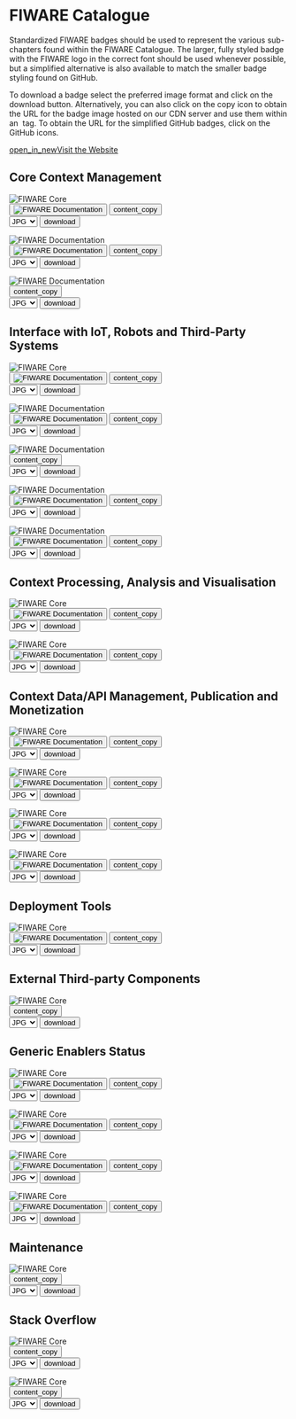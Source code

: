 # FIWARE Catalogue

Standardized FIWARE badges should be used to represent the various sub-chapters found within the FIWARE Catalogue. The larger, fully styled badge with the FIWARE logo in the correct font should be used whenever possible, but a simplified alternative is also available to match the smaller badge styling found on GitHub.

To download a badge select the preferred image format and click on the download button. Alternatively, you can also click on the copy icon to obtain the URL for the badge image hosted on our CDN server and use them within an <img> tag. To obtain the URL for the simplified GitHub badges, click on the GitHub icons.

<a href="#" target="_blank">
    <div class="primary-btn">
        <span class="material-symbols-outlined">open_in_new</span>Visit the Website
    </div>
</a>

## Core Context Management

<div class="badges-container">
    <div class="badge-container">
        <img class="badge" src="https://www.fiware.org/custom/brand-guide/img/badges/catalogue/01/core.svg" alt="FIWARE Core" onContextMenu="return false;">
        <div class="dwl-container">
            <button class="copy mark-github" data-clipboard-text="https://nexus.lab.fiware.org/repository/raw/public/badges/chapters/core.svg" data-original-title="Copied!"><img src="https://www.fiware.org/custom/brand-guide/img/assets/mark-github.svg" alt="FIWARE Documentation" onContextMenu="return false;"></button>
            <button class="copy" data-clipboard-text="https://www.fiware.org/custom/brand-guide/img/badges/catalogue/01/core.svg" data-original-title="Copied!"><span class="material-symbols-outlined">content_copy</span></button>
            <form class="badge-dwl" onsubmit="this.action = document.getElementById('filename').value">
                    <select id="filename">
                        <option value="#">JPG</option>
                        <option value="#">PNG</option>
                        <option value="#">SVG</option>
                        <option value="#">EPS</option>
                    </select>
                <input type="submit" value="download" class="material-symbols-outlined dwl" />
            </form>
        </div>
    </div>
    <div class="badge-container">
        <img class="badge" src="https://www.fiware.org/custom/brand-guide/img/badges/catalogue/01/documentation.svg" alt="FIWARE Documentation" onContextMenu="return false;">
        <div class="dwl-container">
            <button class="copy mark-github" data-clipboard-text="https://nexus.lab.fiware.org/repository/raw/public/badges/chapters/documentation.svg" data-original-title="Copied!"><img src="https://www.fiware.org/custom/brand-guide/img/assets/mark-github.svg" alt="FIWARE Documentation" onContextMenu="return false;"></button>
            <button class="copy" data-clipboard-text="https://www.fiware.org/custom/brand-guide/img/badges/catalogue/01/documentation.svg" data-original-title="Copied!"><span class="material-symbols-outlined">content_copy</span></button>
            <form class="badge-dwl" onsubmit="this.action = document.getElementById('filename').value">
                <select id="filename">
                    <option value="#">JPG</option>
                    <option value="#">PNG</option>
                    <option value="#">SVG</option>
                    <option value="#">EPS</option>
                </select>
                <input type="submit" value="download" class="material-symbols-outlined dwl" />
            </form>
        </div>
    </div>
    <div class="badge-container">
        <img class="badge" src="https://www.fiware.org/custom/brand-guide/img/badges/catalogue/01/fundamentals.svg" alt="FIWARE Documentation" onContextMenu="return false;">
        <div class="dwl-container">
            <button class="copy" data-clipboard-text="https://www.fiware.org/custom/brand-guide/img/badges/catalogue/01/fundamentals.svg" data-original-title="Copied!"><span class="material-symbols-outlined">content_copy</span></button>
            <form class="badge-dwl" onsubmit="this.action = document.getElementById('filename').value">
                <select id="filename">
                    <option value="#">JPG</option>
                    <option value="#">PNG</option>
                    <option value="#">SVG</option>
                    <option value="#">EPS</option>
                </select>
                <input type="submit" value="download" class="material-symbols-outlined dwl" />
            </form>
        </div>
    </div>
</div>

## Interface with IoT, Robots and Third-Party Systems

<div class="badges-container">
    <div class="badge-container">
        <img class="badge" src="https://www.fiware.org/custom/brand-guide/img/badges/catalogue/02/iot-agents.svg" alt="FIWARE Core" onContextMenu="return false;">
        <div class="dwl-container">
            <button class="copy mark-github" data-clipboard-text="https://nexus.lab.fiware.org/repository/raw/public/badges/chapters/iot-agents.svg" data-original-title="Copied!"><img src="https://www.fiware.org/custom/brand-guide/img/assets/mark-github.svg" alt="FIWARE Documentation" onContextMenu="return false;"></button>
            <button class="copy" data-clipboard-text="https://www.fiware.org/custom/brand-guide/img/badges/catalogue/02/iot-agents.svg" data-original-title="Copied!"><span class="material-symbols-outlined">content_copy</span></button>
            <form class="badge-dwl" onsubmit="this.action = document.getElementById('filename').value">
                <select id="filename">
                    <option value="#">JPG</option>
                    <option value="#">PNG</option>
                    <option value="#">SVG</option>
                    <option value="#">EPS</option>
                </select>
                <input type="submit" value="download" class="material-symbols-outlined dwl" />
            </form>
        </div>
    </div>
    <div class="badge-container">
        <img class="badge" src="https://www.fiware.org/custom/brand-guide/img/badges/catalogue/02/media-streams.svg" alt="FIWARE Documentation" onContextMenu="return false;">
        <div class="dwl-container">
            <button class="copy mark-github" data-clipboard-text="https://nexus.lab.fiware.org/repository/raw/public/badges/chapters/media-streams.svg" data-original-title="Copied!"><img src="https://www.fiware.org/custom/brand-guide/img/assets/mark-github.svg" alt="FIWARE Documentation" onContextMenu="return false;"></button>
            <button class="copy" data-clipboard-text="https://www.fiware.org/custom/brand-guide/img/badges/catalogue/02/media-streams.svg" data-original-title="Copied!"><span class="material-symbols-outlined">content_copy</span></button>
            <form class="badge-dwl" onsubmit="this.action = document.getElementById('filename').value">
                <select id="filename">
                    <option value="#">JPG</option>
                    <option value="#">PNG</option>
                    <option value="#">SVG</option>
                    <option value="#">EPS</option>
                </select>
                <input type="submit" value="download" class="material-symbols-outlined dwl" />
            </form>
        </div>
    </div>
    <div class="badge-container">
        <img class="badge" src="https://www.fiware.org/custom/brand-guide/img/badges/catalogue/02/operations.svg" alt="FIWARE Documentation" onContextMenu="return false;">
        <div class="dwl-container">
            <button class="copy" data-clipboard-text="https://www.fiware.org/custom/brand-guide/img/badges/catalogue/02/operations.svg" data-original-title="Copied!"><span class="material-symbols-outlined">content_copy</span></button>
            <form class="badge-dwl" onsubmit="this.action = document.getElementById('filename').value">
                <select id="filename">
                    <option value="#">JPG</option>
                    <option value="#">PNG</option>
                    <option value="#">SVG</option>
                    <option value="#">EPS</option>
                </select>
                <input type="submit" value="download" class="material-symbols-outlined dwl" />
            </form>
        </div>
    </div>
    <div class="badge-container">
        <img class="badge" src="https://www.fiware.org/custom/brand-guide/img/badges/catalogue/02/robotics.svg" alt="FIWARE Documentation" onContextMenu="return false;">
        <div class="dwl-container">
            <button class="copy mark-github" data-clipboard-text="https://nexus.lab.fiware.org/repository/raw/public/badges/chapters/robotics.svg" data-original-title="Copied!"><img src="https://www.fiware.org/custom/brand-guide/img/assets/mark-github.svg" alt="FIWARE Documentation" onContextMenu="return false;"></button>
            <button class="copy" data-clipboard-text="https://www.fiware.org/custom/brand-guide/img/badges/catalogue/02/robotics.svg" data-original-title="Copied!"><span class="material-symbols-outlined">content_copy</span></button>
            <form class="badge-dwl" onsubmit="this.action = document.getElementById('filename').value">
                <select id="filename">
                    <option value="#">JPG</option>
                    <option value="#">PNG</option>
                    <option value="#">SVG</option>
                    <option value="#">EPS</option>
                </select>
                <input type="submit" value="download" class="material-symbols-outlined dwl" />
            </form>
        </div>
    </div>
    <div class="badge-container">
        <img class="badge" src="https://www.fiware.org/custom/brand-guide/img/badges/catalogue/02/third-party.svg" alt="FIWARE Documentation" onContextMenu="return false;">
            <div class="dwl-container">
            <button class="copy mark-github" data-clipboard-text="https://nexus.lab.fiware.org/repository/raw/public/badges/chapters/third-party.svg" data-original-title="Copied!"><img src="https://www.fiware.org/custom/brand-guide/img/assets/mark-github.svg" alt="FIWARE Documentation" onContextMenu="return false;"></button>
                <button class="copy" data-clipboard-text="https://www.fiware.org/custom/brand-guide/img/badges/catalogue/02/third-party.svg" data-original-title="Copied!"><span class="material-symbols-outlined">content_copy</span></button>
                <form class="badge-dwl" onsubmit="this.action = document.getElementById('filename').value">
                    <select id="filename">
                        <option value="#">JPG</option>
                        <option value="#">PNG</option>
                        <option value="#">SVG</option>
                        <option value="#">EPS</option>
                    </select>
                    <input type="submit" value="download" class="material-symbols-outlined dwl" />
                </form>
            </div>
        </div>
    </div>
</div>

## Context Processing, Analysis and Visualisation

<div class="badges-container">
    <div class="badge-container">
        <img class="badge" src="https://www.fiware.org/custom/brand-guide/img/badges/catalogue/03/processing-analysis.svg" alt="FIWARE Core" onContextMenu="return false;">
        <div class="dwl-container">
            <button class="copy mark-github" data-clipboard-text="https://nexus.lab.fiware.org/repository/raw/public/badges/chapters/processing.svg" data-original-title="Copied!"><img src="https://www.fiware.org/custom/brand-guide/img/assets/mark-github.svg" alt="FIWARE Documentation" onContextMenu="return false;"></button>
            <button class="copy" data-clipboard-text="https://www.fiware.org/custom/brand-guide/img/badges/catalogue/03/processing-analysis.svg" data-original-title="Copied!"><span class="material-symbols-outlined">content_copy</span></button>
            <form class="badge-dwl" onsubmit="this.action = document.getElementById('filename').value">
                <select id="filename">
                    <option value="#">JPG</option>
                    <option value="#">PNG</option>
                    <option value="#">SVG</option>
                    <option value="#">EPS</option>
                </select>
                <input type="submit" value="download" class="material-symbols-outlined dwl" />
            </form>
        </div>
    </div>
    <div class="badge-container">
        <img class="badge" src="https://www.fiware.org/custom/brand-guide/img/badges/catalogue/03/visualisation.svg" alt="FIWARE Core" onContextMenu="return false;">
        <div class="dwl-container">
            <button class="copy mark-github" data-clipboard-text="https://nexus.lab.fiware.org/repository/raw/public/badges/chapters/visualization.svg" data-original-title="Copied!"><img src="https://www.fiware.org/custom/brand-guide/img/assets/mark-github.svg" alt="FIWARE Documentation" onContextMenu="return false;"></button>
            <button class="copy" data-clipboard-text="https://www.fiware.org/custom/brand-guide/img/badges/catalogue/03/visualisation.svg" data-original-title="Copied!"><span class="material-symbols-outlined">content_copy</span></button>
            <form class="badge-dwl" onsubmit="this.action = document.getElementById('filename').value">
                <select id="filename">
                    <option value="#">JPG</option>
                    <option value="#">PNG</option>
                    <option value="#">SVG</option>
                    <option value="#">EPS</option>
                </select>
                <input type="submit" value="download" class="material-symbols-outlined dwl" />
            </form>
        </div>
    </div>
</div>

## Context Data/API Management, Publication and Monetization

<div class="badges-container">
    <div class="badge-container">
        <img class="badge" src="https://www.fiware.org/custom/brand-guide/img/badges/catalogue/04/api-management.svg" alt="FIWARE Core" onContextMenu="return false;">
        <div class="dwl-container">
            <button class="copy mark-github" data-clipboard-text="https://nexus.lab.fiware.org/repository/raw/public/badges/chapters/api-management.svg" data-original-title="Copied!"><img src="https://www.fiware.org/custom/brand-guide/img/assets/mark-github.svg" alt="FIWARE Documentation" onContextMenu="return false;"></button>
            <button class="copy" data-clipboard-text="https://www.fiware.org/custom/brand-guide/img/badges/catalogue/04/api-management.svg" data-original-title="Copied!"><span class="material-symbols-outlined">content_copy</span></button>
            <form class="badge-dwl" onsubmit="this.action = document.getElementById('filename').value">
                <select id="filename">
                    <option value="#">JPG</option>
                    <option value="#">PNG</option>
                    <option value="#">SVG</option>
                    <option value="#">EPS</option>
                </select>
                <input type="submit" value="download" class="material-symbols-outlined dwl" />
            </form>
        </div>
    </div>
    <div class="badge-container">
        <img class="badge" src="https://www.fiware.org/custom/brand-guide/img/badges/catalogue/04/data-monetization.svg" alt="FIWARE Core" onContextMenu="return false;">
        <div class="dwl-container">
            <button class="copy mark-github" data-clipboard-text="https://nexus.lab.fiware.org/repository/raw/public/badges/chapters/data-monetization.svg" data-original-title="Copied!"><img src="https://www.fiware.org/custom/brand-guide/img/assets/mark-github.svg" alt="FIWARE Documentation" onContextMenu="return false;"></button>
            <button class="copy" data-clipboard-text="https://www.fiware.org/custom/brand-guide/img/badges/catalogue/04/data-monetization.svg" data-original-title="Copied!"><span class="material-symbols-outlined">content_copy</span></button>
            <form class="badge-dwl" onsubmit="this.action = document.getElementById('filename').value">
                <select id="filename">
                    <option value="#">JPG</option>
                    <option value="#">PNG</option>
                    <option value="#">SVG</option>
                    <option value="#">EPS</option>
                </select>
                <input type="submit" value="download" class="material-symbols-outlined dwl" />
            </form>
        </div>
    </div>
    <div class="badge-container">
        <img class="badge" src="https://www.fiware.org/custom/brand-guide/img/badges/catalogue/04/data-publication.svg" alt="FIWARE Core" onContextMenu="return false;">
        <div class="dwl-container">
            <button class="copy mark-github" data-clipboard-text="https://nexus.lab.fiware.org/repository/raw/public/badges/chapters/data-publication.svg" data-original-title="Copied!"><img src="https://www.fiware.org/custom/brand-guide/img/assets/mark-github.svg" alt="FIWARE Documentation" onContextMenu="return false;"></button>
            <button class="copy" data-clipboard-text="https://www.fiware.org/custom/brand-guide/img/badges/catalogue/04/data-publication.svg" data-original-title="Copied!"><span class="material-symbols-outlined">content_copy</span></button>
            <form class="badge-dwl" onsubmit="this.action = document.getElementById('filename').value">
                <select id="filename">
                    <option value="#">JPG</option>
                    <option value="#">PNG</option>
                    <option value="#">SVG</option>
                    <option value="#">EPS</option>
                </select>
                <input type="submit" value="download" class="material-symbols-outlined dwl" />
            </form>
        </div>
    </div>
    <div class="badge-container">
        <img class="badge" src="https://www.fiware.org/custom/brand-guide/img/badges/catalogue/04/security.svg" alt="FIWARE Core" onContextMenu="return false;">
        <div class="dwl-container">
            <button class="copy mark-github" data-clipboard-text="https://nexus.lab.fiware.org/repository/raw/public/badges/chapters/security.svg" data-original-title="Copied!"><img src="https://www.fiware.org/custom/brand-guide/img/assets/mark-github.svg" alt="FIWARE Documentation" onContextMenu="return false;"></button>
            <button class="copy" data-clipboard-text="https://www.fiware.org/custom/brand-guide/img/badges/catalogue/04/security.svg" data-original-title="Copied!"><span class="material-symbols-outlined">content_copy</span></button>
            <form class="badge-dwl" onsubmit="this.action = document.getElementById('filename').value">
                <select id="filename">
                    <option value="#">JPG</option>
                    <option value="#">PNG</option>
                    <option value="#">SVG</option>
                    <option value="#">EPS</option>
                </select>
                <input type="submit" value="download" class="material-symbols-outlined dwl" />
            </form>
        </div>
    </div>
</div>

## Deployment Tools

<div class="badges-container">
    <div class="badge-container">
        <img class="badge" src="https://www.fiware.org/custom/brand-guide/img/badges/catalogue/deployment-tools.svg" alt="FIWARE Core" onContextMenu="return false;">
        <div class="dwl-container">
            <button class="copy mark-github" data-clipboard-text="https://nexus.lab.fiware.org/repository/raw/public/badges/chapters/deployment-tools.svg" data-original-title="Copied!"><img src="https://www.fiware.org/custom/brand-guide/img/assets/mark-github.svg" alt="FIWARE Documentation" onContextMenu="return false;"></button>
            <button class="copy" data-clipboard-text="https://www.fiware.org/custom/brand-guide/img/badges/catalogue/deployment-tools.svg" data-original-title="Copied!"><span class="material-symbols-outlined">content_copy</span></button>
            <form class="badge-dwl" onsubmit="this.action = document.getElementById('filename').value">
                <select id="filename">
                    <option value="#">JPG</option>
                    <option value="#">PNG</option>
                    <option value="#">SVG</option>
                    <option value="#">EPS</option>
                </select>
                <input type="submit" value="download" class="material-symbols-outlined dwl" />
            </form>
        </div>
    </div>
</div>

## External Third-party Components

<div class="badges-container">
    <div class="badge-container">
        <img class="badge" src="https://www.fiware.org/custom/brand-guide/img/badges/catalogue/open-source-other.svg" alt="FIWARE Core" onContextMenu="return false;">
        <div class="dwl-container">
            <button class="copy" data-clipboard-text="https://www.fiware.org/custom/brand-guide/img/badges/catalogue/open-source-other.svg" data-original-title="Copied!"><span class="material-symbols-outlined">content_copy</span></button>
            <form class="badge-dwl" onsubmit="this.action = document.getElementById('filename').value">
                <select id="filename">
                    <option value="#">JPG</option>
                    <option value="#">PNG</option>
                    <option value="#">SVG</option>
                    <option value="#">EPS</option>
                </select>
                <input type="submit" value="download" class="material-symbols-outlined dwl" />
            </form>
        </div>
    </div>
</div>

## Generic Enablers Status

<div class="badges-container">
    <div class="badge-container">
        <img class="badge" src="https://www.fiware.org/custom/brand-guide/img/badges/catalogue/ge-status/full-member.svg" alt="FIWARE Core" onContextMenu="return false;">
        <div class="dwl-container">
            <button class="copy mark-github" data-clipboard-text="https://nexus.lab.fiware.org/repository/raw/public/badges/statuses/full.svg" data-original-title="Copied!"><img src="https://www.fiware.org/custom/brand-guide/img/assets/mark-github.svg" alt="FIWARE Documentation" onContextMenu="return false;"></button>
            <button class="copy" data-clipboard-text="https://www.fiware.org/custom/brand-guide/img/badges/catalogue/ge-status/full-member.svg" data-original-title="Copied!"><span class="material-symbols-outlined">content_copy</span></button>
            <form class="badge-dwl" onsubmit="this.action = document.getElementById('filename').value">
                <select id="filename">
                    <option value="#">JPG</option>
                    <option value="#">PNG</option>
                    <option value="#">SVG</option>
                    <option value="#">EPS</option>
                </select>
                <input type="submit" value="download" class="material-symbols-outlined dwl" />
            </form>
        </div>
    </div>
    <div class="badge-container">
        <img class="badge" src="https://www.fiware.org/custom/brand-guide/img/badges/catalogue/ge-status/incubating.svg" alt="FIWARE Core" onContextMenu="return false;">
        <div class="dwl-container">
            <button class="copy mark-github" data-clipboard-text="https://nexus.lab.fiware.org/repository/raw/public/badges/statuses/incubating.svg" data-original-title="Copied!"><img src="https://www.fiware.org/custom/brand-guide/img/assets/mark-github.svg" alt="FIWARE Documentation" onContextMenu="return false;"></button>
            <button class="copy" data-clipboard-text="https://www.fiware.org/custom/brand-guide/img/badges/catalogue/ge-status/incubating.svg" data-original-title="Copied!"><span class="material-symbols-outlined">content_copy</span></button>
            <form class="badge-dwl" onsubmit="this.action = document.getElementById('filename').value">
                <select id="filename">
                    <option value="#">JPG</option>
                    <option value="#">PNG</option>
                    <option value="#">SVG</option>
                    <option value="#">EPS</option>
                </select>
                <input type="submit" value="download" class="material-symbols-outlined dwl" />
            </form>
        </div>
    </div>
    <div class="badge-container">
        <img class="badge" src="https://www.fiware.org/custom/brand-guide/img/badges/catalogue/ge-status/quarantined.svg" alt="FIWARE Core" onContextMenu="return false;">
        <div class="dwl-container">
            <button class="copy mark-github" data-clipboard-text="https://nexus.lab.fiware.org/repository/raw/public/badges/statuses/quarantined.svg" data-original-title="Copied!"><img src="https://www.fiware.org/custom/brand-guide/img/assets/mark-github.svg" alt="FIWARE Documentation" onContextMenu="return false;"></button>
            <button class="copy" data-clipboard-text="https://www.fiware.org/custom/brand-guide/img/badges/catalogue/ge-status/quarantined.svg" data-original-title="Copied!"><span class="material-symbols-outlined">content_copy</span></button>
            <form class="badge-dwl" onsubmit="this.action = document.getElementById('filename').value">
                <select id="filename">
                    <option value="#">JPG</option>
                    <option value="#">PNG</option>
                    <option value="#">SVG</option>
                    <option value="#">EPS</option>
                </select>
                <input type="submit" value="download" class="material-symbols-outlined dwl" />
            </form>
        </div>
    </div>
    <div class="badge-container">
        <img class="badge" src="https://www.fiware.org/custom/brand-guide/img/badges/catalogue/ge-status/deprecated.svg" alt="FIWARE Core" onContextMenu="return false;">
        <div class="dwl-container">
            <button class="copy mark-github" data-clipboard-text="https://nexus.lab.fiware.org/repository/raw/public/badges/statuses/deprecated.svg" data-original-title="Copied!"><img src="https://www.fiware.org/custom/brand-guide/img/assets/mark-github.svg" alt="FIWARE Documentation" onContextMenu="return false;"></button>
            <button class="copy" data-clipboard-text="https://www.fiware.org/custom/brand-guide/img/badges/catalogue/ge-status/deprecated.svg" data-original-title="Copied!"><span class="material-symbols-outlined">content_copy</span></button>
            <form class="badge-dwl" onsubmit="this.action = document.getElementById('filename').value">
                <select id="filename">
                    <option value="#">JPG</option>
                    <option value="#">PNG</option>
                    <option value="#">SVG</option>
                    <option value="#">EPS</option>
                </select>
                <input type="submit" value="download" class="material-symbols-outlined dwl" />
            </form>
        </div>
    </div>
</div>

## Maintenance

<div class="badges-container">
    <div class="badge-container">
        <img class="badge" src="https://www.fiware.org/custom/brand-guide/img/badges/catalogue/maintained-yes.svg" alt="FIWARE Core" onContextMenu="return false;">
        <div class="dwl-container">
            <button class="copy" data-clipboard-text="https://www.fiware.org/custom/brand-guide/img/badges/catalogue/maintained-yes.svg" data-original-title="Copied!"><span class="material-symbols-outlined">content_copy</span></button>
            <form class="badge-dwl" onsubmit="this.action = document.getElementById('filename').value">
                <select id="filename">
                    <option value="#">JPG</option>
                    <option value="#">PNG</option>
                    <option value="#">SVG</option>
                    <option value="#">EPS</option>
                </select>
                <input type="submit" value="download" class="material-symbols-outlined dwl" />
            </form>
        </div>
    </div>
</div>

## Stack Overflow

<div class="badges-container">
    <div class="badge-container">
        <img class="badge" src="https://www.fiware.org/custom/brand-guide/img/badges/catalogue/stack-overflow/stack-overflow-full.svg" alt="FIWARE Core" onContextMenu="return false;">
        <div class="dwl-container">
            <button class="copy" data-clipboard-text="https://www.fiware.org/custom/brand-guide/img/badges/catalogue/stack-overflow/stack-overflow-full.svg" data-original-title="Copied!"><span class="material-symbols-outlined">content_copy</span></button>
            <form class="badge-dwl" onsubmit="this.action = document.getElementById('filename').value">
                <select id="filename">
                    <option value="#">JPG</option>
                    <option value="#">PNG</option>
                    <option value="#">SVG</option>
                    <option value="#">EPS</option>
                </select>
                <input type="submit" value="download" class="material-symbols-outlined dwl" />
            </form>
        </div>
    </div>
    <div class="badge-container">
        <img class="badge" src="https://www.fiware.org/custom/brand-guide/img/badges/catalogue/stack-overflow/stack-overflow-short.svg" alt="FIWARE Core" onContextMenu="return false;">
        <div class="dwl-container">
            <button class="copy" data-clipboard-text="https://www.fiware.org/custom/brand-guide/img/badges/catalogue/stack-overflow/stack-overflow-short.svg" data-original-title="Copied!"><span class="material-symbols-outlined">content_copy</span></button>
            <form class="badge-dwl" onsubmit="this.action = document.getElementById('filename').value">
                <select id="filename">
                    <option value="#">JPG</option>
                    <option value="#">PNG</option>
                    <option value="#">SVG</option>
                    <option value="#">EPS</option>
                </select>
                <input type="submit" value="download" class="material-symbols-outlined dwl" />
            </form>
        </div>
    </div>
</div>